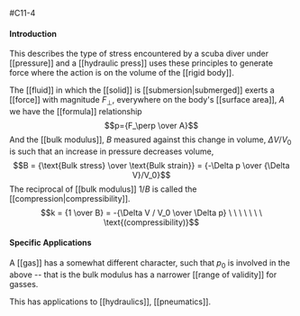 #C11-4 

#### Introduction
This describes the type of stress encountered by a scuba diver under [[pressure]] and a [[hydraulic press]] uses these principles to generate force where the action is on the volume of the [[rigid body]]. 

The [[fluid]] in which the [[solid]] is [[submersion|submerged]] exerts a [[force]] with magnitude $F_\perp$, everywhere on the body's [[surface area]], $A$ we have the [[formula]] relationship $$p={F_\perp \over A}$$
And the [[bulk modulus]], $B$ measured against this change in volume, $\Delta V / V_0$ is such that an increase in pressure decreases volume, $$B = {\text{Bulk stress} \over \text{Bulk strain}} = {-\Delta p \over {\Delta V}/V_0}$$
The reciprocal of [[bulk modulus]] $1/B$ is called the [[compression|compressibility]]. $$k = {1 \over B} = -{\Delta V / V_0 \over \Delta p} \ \ \ \ \ \ \ \text{(compressibility)}$$
#### Specific Applications
A [[gas]] has a somewhat different character, such that $p_0$ is involved in the above -- that is the bulk modulus has a narrower [[range of validity]] for gasses.

This has applications to [[hydraulics]], [[pneumatics]].